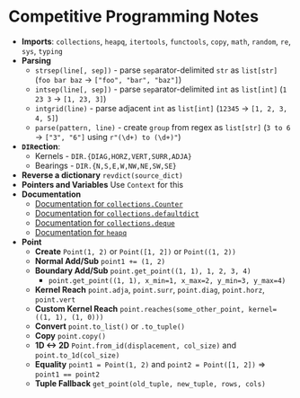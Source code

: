 # Competitive Programming Notes
* **Imports**: `collections`, `heapq`, `itertools`, `functools`, `copy`, `math`, `random`, `re`, `sys`, `typing`
* **Parsing**
  * `strsep(line[, sep])` - parse `sep`arator-delimited `str` as `list[str]` (`foo bar baz` -> `["foo", "bar", "baz"]`)
  * `intsep(line[, sep])` - parse `sep`arator-delimited `int` as `list[int]` (`1 23 3` -> `[1, 23, 3]`)
  * `intgrid(line)` - parse adjacent `int` as `list[int]` (`12345` -> `[1, 2, 3, 4, 5]`)
  * `parse(pattern, line)` - create `group` from regex as `list[str]` (`3 to 6` -> `["3", "6"]` using `r"(\d+) to (\d+)"`)
* **`DIR`ection**:
  * Kernels - `DIR.{DIAG,HORZ,VERT,SURR,ADJA}`
  * Bearings - `DIR.{N,S,E,W,NW,NE,SW,SE}`
* **Reverse a dictionary** `revdict(source_dict)`
* **Pointers and Variables** Use `Context` for this
* **Documentation**
  * [Documentation for `collections.Counter`](https://docs.python.org/3/library/collections.html#collections.Counter)
  * [Documentation for `collections.defaultdict`](https://docs.python.org/3/library/collections.html#collections.defaultdict)
  * [Documentation for `collections.deque`](https://docs.python.org/3/library/collections.html#collections.deque)
  * [Documentation for `heapq`](https://docs.python.org/3/library/heapq.html)
* **Point**
  * **Create** `Point(1, 2)` or `Point([1, 2])` or `Point((1, 2))`
  * **Normal Add/Sub** `point1 += (1, 2)`  
  * **Boundary Add/Sub** `point.get_point((1, 1), 1, 2, 3, 4)`
    * `point.get_point((1, 1), x_min=1, x_max=2, y_min=3, y_max=4)`
  * **Kernel Reach** `point.adja`, `point.surr`, `point.diag`, `point.horz`, `point.vert`
  * **Custom Kernel Reach** `point.reaches(some_other_point, kernel=((1, 1), (1, 0)))`
  * **Convert** `point.to_list()` or `.to_tuple()`
  * **Copy** `point.copy()`
  * **1D <-> 2D** `Point.from_id(displacement, col_size)` and `point.to_1d(col_size)`
  * **Equality** `point1 = Point(1, 2)` and `point2 = Point([1, 2])` => `point1 == point2`
  * **Tuple Fallback** `get_point(old_tuple, new_tuple, rows, cols)`
